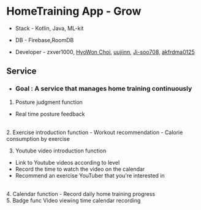 # HomeTraining App - Grow


- Stack - Kotlin, Java, ML-kit





- DB - Firebase,RoomDB





- Developer - zxver1000, [HyoWon Choi](https://github.com/wonniiii), [uujiinn](https://github.com/uujiinn), [Ji-soo708](https://github.com/Ji-soo708), [akfrdma0125](https://github.com/akfrdma0125) 




<h2>Service</h2>

- <h3>Goal : A service that manages home training continuously</h3>




1.  Posture judgment function
- Real time posture feedback
<br/>
2.  Exercise introduction function
- Workout recommendation
- Calorie consumption by exercise
<br/>

3.  Youtube video introduction function
- Link to Youtube videos according to level
- Record the time to watch the video on the calendar
- Recommend an exercise YouTuber that you're interested in

<br/>
4.  Calendar function
- Record daily home training progress

<br/>
5. Badge func Video viewing time calendar recording
